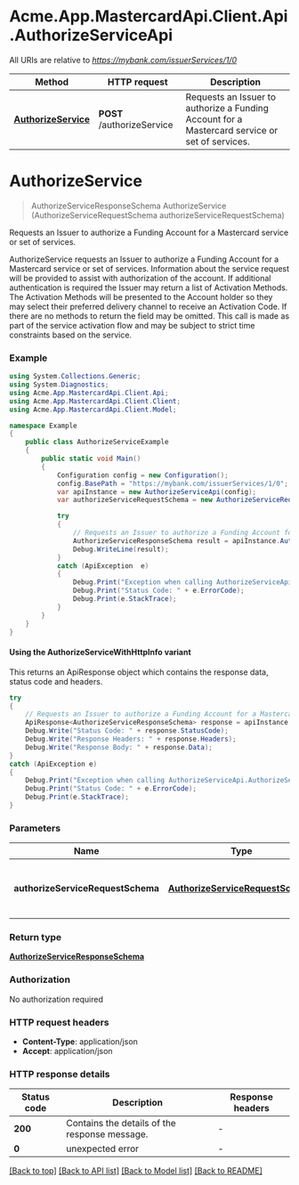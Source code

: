 # Acme.App.MastercardApi.Client.Api.AuthorizeServiceApi

All URIs are relative to *https://mybank.com/issuerServices/1/0*

| Method | HTTP request | Description |
|--------|--------------|-------------|
| [**AuthorizeService**](AuthorizeServiceApi.md#authorizeservice) | **POST** /authorizeService | Requests an Issuer to authorize a Funding Account for a Mastercard service or set of services. |

<a id="authorizeservice"></a>
# **AuthorizeService**
> AuthorizeServiceResponseSchema AuthorizeService (AuthorizeServiceRequestSchema authorizeServiceRequestSchema)

Requests an Issuer to authorize a Funding Account for a Mastercard service or set of services.

AuthorizeService requests an Issuer to authorize a Funding Account for a Mastercard service or set of services.  Information about the service request will be provided to assist with authorization of the account. If additional authentication is required the Issuer may return a list of Activation Methods.  The Activation Methods will be presented to the Account holder so they may select their preferred delivery channel to receive an Activation Code.  If there are no methods to return the field may be omitted.  This call is made as part of the service activation flow and may be subject to strict time constraints based on the service.

### Example
```csharp
using System.Collections.Generic;
using System.Diagnostics;
using Acme.App.MastercardApi.Client.Api;
using Acme.App.MastercardApi.Client.Client;
using Acme.App.MastercardApi.Client.Model;

namespace Example
{
    public class AuthorizeServiceExample
    {
        public static void Main()
        {
            Configuration config = new Configuration();
            config.BasePath = "https://mybank.com/issuerServices/1/0";
            var apiInstance = new AuthorizeServiceApi(config);
            var authorizeServiceRequestSchema = new AuthorizeServiceRequestSchema(); // AuthorizeServiceRequestSchema | Contains the details of the request message.

            try
            {
                // Requests an Issuer to authorize a Funding Account for a Mastercard service or set of services.
                AuthorizeServiceResponseSchema result = apiInstance.AuthorizeService(authorizeServiceRequestSchema);
                Debug.WriteLine(result);
            }
            catch (ApiException  e)
            {
                Debug.Print("Exception when calling AuthorizeServiceApi.AuthorizeService: " + e.Message);
                Debug.Print("Status Code: " + e.ErrorCode);
                Debug.Print(e.StackTrace);
            }
        }
    }
}
```

#### Using the AuthorizeServiceWithHttpInfo variant
This returns an ApiResponse object which contains the response data, status code and headers.

```csharp
try
{
    // Requests an Issuer to authorize a Funding Account for a Mastercard service or set of services.
    ApiResponse<AuthorizeServiceResponseSchema> response = apiInstance.AuthorizeServiceWithHttpInfo(authorizeServiceRequestSchema);
    Debug.Write("Status Code: " + response.StatusCode);
    Debug.Write("Response Headers: " + response.Headers);
    Debug.Write("Response Body: " + response.Data);
}
catch (ApiException e)
{
    Debug.Print("Exception when calling AuthorizeServiceApi.AuthorizeServiceWithHttpInfo: " + e.Message);
    Debug.Print("Status Code: " + e.ErrorCode);
    Debug.Print(e.StackTrace);
}
```

### Parameters

| Name | Type | Description | Notes |
|------|------|-------------|-------|
| **authorizeServiceRequestSchema** | [**AuthorizeServiceRequestSchema**](AuthorizeServiceRequestSchema.md) | Contains the details of the request message. |  |

### Return type

[**AuthorizeServiceResponseSchema**](AuthorizeServiceResponseSchema.md)

### Authorization

No authorization required

### HTTP request headers

 - **Content-Type**: application/json
 - **Accept**: application/json


### HTTP response details
| Status code | Description | Response headers |
|-------------|-------------|------------------|
| **200** | Contains the details of the response message. |  -  |
| **0** | unexpected error |  -  |

[[Back to top]](#) [[Back to API list]](../README.md#documentation-for-api-endpoints) [[Back to Model list]](../README.md#documentation-for-models) [[Back to README]](../README.md)

